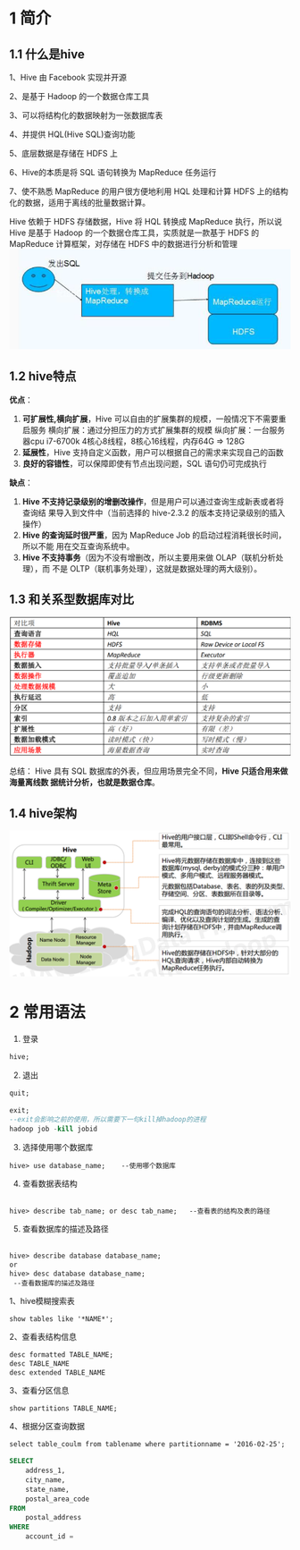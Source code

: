 # 1 简介

## 1.1 什么是hive
1、Hive 由 Facebook 实现并开源

2、是基于 Hadoop 的一个数据仓库工具

3、可以将结构化的数据映射为一张数据库表

4、并提供 HQL(Hive SQL)查询功能

5、底层数据是存储在 HDFS 上

6、Hive的本质是将 SQL 语句转换为 MapReduce 任务运行

7、使不熟悉 MapReduce 的用户很方便地利用 HQL 处理和计算 HDFS 上的结构化的数据，适用于离线的批量数据计算。


Hive 依赖于 HDFS 存储数据，Hive 将 HQL 转换成 MapReduce 执行，所以说 Hive 是基于 Hadoop 的一个数据仓库工具，实质就是一款基于 HDFS 的 MapReduce 计算框架，对存储在 HDFS 中的数据进行分析和管理
![](hive.assets/image-20230103155445179.png)


## 1.2 hive特点
**优点**：

1. **可扩展性,横向扩展**，Hive 可以自由的扩展集群的规模，一般情况下不需要重启服务 横向扩展：通过分担压力的方式扩展集群的规模 纵向扩展：一台服务器cpu i7-6700k 4核心8线程，8核心16线程，内存64G => 128G
2. **延展性**，Hive 支持自定义函数，用户可以根据自己的需求来实现自己的函数
3. **良好的容错性**，可以保障即使有节点出现问题，SQL 语句仍可完成执行


**缺点**：

1. **Hive 不支持记录级别的增删改操作**，但是用户可以通过查询生成新表或者将查询结 果导入到文件中（当前选择的 hive-2.3.2 的版本支持记录级别的插入操作）
2. **Hive 的查询延时很严重**，因为 MapReduce Job 的启动过程消耗很长时间，所以不能 用在交互查询系统中。
3. **Hive 不支持事务**（因为不没有增删改，所以主要用来做 OLAP（联机分析处理），而 不是 OLTP（联机事务处理），这就是数据处理的两大级别）。



## 1.3 和关系型数据库对比

![](hive.assets/image-20230103155046306.png)

总结： 
	Hive 具有 SQL 数据库的外表，但应用场景完全不同，**Hive 只适合用来做海量离线数 据统计分析，也就是数据仓库**。


## 1.4 hive架构

![](hive.assets/image-20230103155848647.png)




# 2 常用语法

1. 登录
```sql
hive;
```

2. 退出
```sql
quit;
```


```sql
exit;
--exit会影响之前的使用，所以需要下一句kill掉hadoop的进程
hadoop job -kill jobid
```


3. 选择使用哪个数据库
```
hive> use database_name;    --使用哪个数据库
```
4. 查看数据表结构
```

hive> describe tab_name; or desc tab_name;   --查看表的结构及表的路径
```

5. 查看数据库的描述及路径
```

hive> describe database database_name; 
or
hive> desc database database_name;
 --查看数据库的描述及路径
```



1、hive模糊搜索表
```
show tables like '*NAME*';
```
2、查看表结构信息
```
desc formatted TABLE_NAME;
desc TABLE_NAME
desc extended TABLE_NAME
```

3、查看分区信息
```
show partitions TABLE_NAME;
```
4、根据分区查询数据
```
select table_coulm from tablename where partitionname = '2016-02-25';
```

```sql
SELECT
    address_1,
    city_name,
    state_name,
    postal_area_code
FROM
    postal_address
WHERE
    account_id =
```